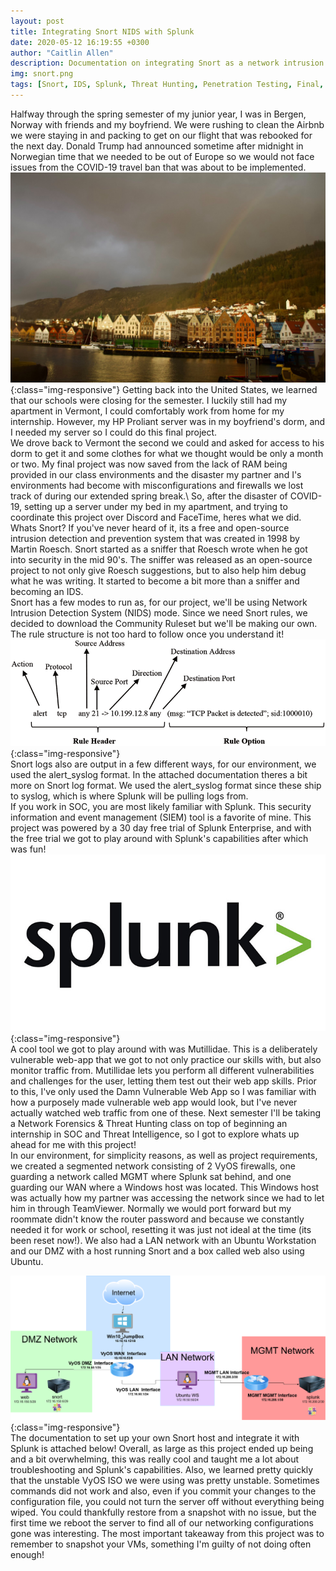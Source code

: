 ```yaml
---
layout: post
title: Integrating Snort NIDS with Splunk
date: 2020-05-12 16:19:55 +0300
author: "Caitlin Allen"
description: Documentation on integrating Snort as a network intrusion detection system with Splunk for threat hunting and penetration testing purposes with Mutillidae
img: snort.png
tags: [Snort, IDS, Splunk, Threat Hunting, Penetration Testing, Final, Final Project] 
---
```

Halfway through the spring semester of my junior year, I was in Bergen, Norway with friends and my boyfriend. We were rushing to clean the Airbnb we were staying in and packing to get on our flight that was rebooked for the next day. Donald Trump had announced sometime after midnight in Norwegian time that we needed to be out of Europe so we would not face issues from the COVID-19 travel ban that was about to be implemented.\
![Bergen, Norway, right before we got an email saying Champlain would be closing and roughly 6 hours before we would be panicking to book a flight.](/assets/img/bergenno.jpg){:class="img-responsive"}
Getting back into the United States, we learned that our schools were closing for the semester. I luckily still had my apartment in Vermont, I could comfortably work from home for my internship. However, my HP Proliant server was in my boyfriend's dorm, and I needed my server so I could do this final project.\
We drove back to Vermont the second we could and asked for access to his dorm to get it and some clothes for what we thought would be only a month or two. My final project was now saved from the lack of RAM being provided in our class environments and the disaster my partner and I's environments had become with misconfigurations and firewalls we lost track of during our extended spring break.\ 
So, after the disaster of COVID-19, setting up a server under my bed in my apartment, and trying to coordinate this project over Discord and FaceTime, heres what we did.\
Whats Snort? If you've never heard of it, its a free and open-source intrusion detection and prevention system that was created in 1998 by Martin Roesch. Snort started as a sniffer that Roesch wrote when he got into security in the mid 90's. The sniffer was released as an open-source project to not only give Roesch suggestions, but to also help him debug what he was writing. It started to become a bit more than a sniffer and becoming an IDS.\
Snort has a few modes to run as, for our project, we'll be using Network Intrusion Detection System (NIDS) mode. Since we need Snort rules, we decided to download the Community Ruleset but we'll be making our own. The rule structure is not too hard to follow once you understand it! \
![Snort rule syntax](/assets/img/snortrules.png){:class="img-responsive"}\
Snort logs also are output in a few different ways, for our environment, we used the alert_syslog format. In the attached documentation theres a bit more on Snort log format. We used the alert_syslog format since these ship to syslog, which is where Splunk will be pulling logs from.\
If you work in SOC, you are most likely familiar with Splunk. This security information and event management (SIEM) tool is a favorite of mine. This project was powered by a 30 day free trial of Splunk Enterprise, and with the free trial we got to play around with Splunk's capabilities after which was fun!\
![Splunk is a favorite SIEM tool of mine!](/assets/img/splunk.jpg){:class="img-responsive"}\
A cool tool we got to play around with was Mutillidae. This is a deliberately vulnerable web-app that we got to not only practice our skills with, but also monitor traffic from. Mutillidae lets you perform all different vulnerabilities and challenges for the user, letting them test out their web app skills. Prior to this, I've only used the Damn Vulnerable Web App so I was familiar with how a purposely made vulnerable web app would look, but I've never actually watched web traffic from one of these. Next semester I'll be taking a Network Forensics & Threat Hunting class on top of beginning an internship in SOC and Threat Intelligence, so I got to explore whats up ahead for me with this project!\
In our environment, for simplicity reasons, as well as project requirements, we created a segmented network consisting of 2 VyOS firewalls, one guarding a network called MGMT where Splunk sat behind, and one guarding our WAN where a Windows host was located. This Windows host was actually how my partner was accessing the network since we had to let him in through TeamViewer. Normally we would port forward but my roommate didn't know the router password and because we constantly needed it for work or school, resetting it was just not ideal at the time (its been reset now!). We also had a LAN network with an Ubuntu Workstation and our DMZ with a host running Snort and a box called web also using Ubuntu.
 

![Network topology](/assets/img/Network_Topology.png){:class="img-responsive"}\
The documentation to set up your own Snort host and integrate it with Splunk is attached below! Overall, as large as this project ended up being and a bit overwhelming, this was really cool and taught me a lot about troubleshooting and Splunk's capabilities. Also, we learned pretty quickly that the unstable VyOS ISO we were using was pretty unstable. Sometimes commands did not work and also, even if you commit your changes to the configuration file, you could not turn the server off without everything being wiped. You could thankfully restore from a snapshot with no issue, but the first time we reboot the server to find all of our networking configurations gone was interesting. The most important takeaway from this project was to remember to snapshot your VMs, something I'm guilty of not doing often enough!


<object data="/assets/SnortSplunkIntegration.pdf" width="900" height="800" type='application/pdf'/>
